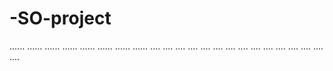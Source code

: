 # -SO-project
......
......
......
......
......
......
......
......
....
....
....
....
....
....
....
....
....
....
....
....
....
....
....
